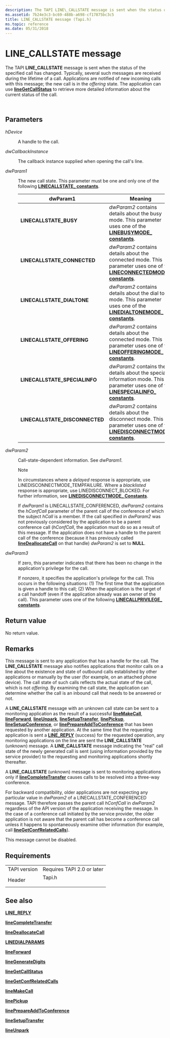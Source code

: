 ```yaml
---
description: The TAPI LINE\_CALLSTATE message is sent when the status of the specified call has changed.
ms.assetid: 7b24e3c3-bc69-488b-a698-cf17875bc3c5
title: LINE_CALLSTATE message (Tapi.h)
ms.topic: reference
ms.date: 05/31/2018
---
```


# LINE\_CALLSTATE message

The TAPI **LINE\_CALLSTATE** message is sent when the status of the specified call has changed. Typically, several such messages are received during the lifetime of a call. Applications are notified of new incoming calls with this message; the new call is in the *offering* state. The application can use [**lineGetCallStatus**](/windows/desktop/api/Tapi/nf-tapi-linegetcallstatus) to retrieve more detailed information about the current status of the call.


```C++
            
```



## Parameters

<dl> <dt>

*hDevice* 
</dt> <dd>

A handle to the call.

</dd> <dt>

*dwCallbackInstance* 
</dt> <dd>

The callback instance supplied when opening the call's line.

</dd> <dt>

*dwParam1* 
</dt> <dd>

The new call state. This parameter must be one and only one of the following [**LINECALLSTATE\_ constants**](linecallstate--constants.md).



| dwParam1                                                                                                                                                                                             | Meaning                                                                                                                                                                          |
|------------------------------------------------------------------------------------------------------------------------------------------------------------------------------------------------------|----------------------------------------------------------------------------------------------------------------------------------------------------------------------------------|
| <span id="LINECALLSTATE_BUSY"></span><span id="linecallstate_busy"></span><dl> <dt>**LINECALLSTATE\_BUSY**</dt> </dl>                         | *dwParam2* contains details about the busy mode. This parameter uses one of the [**LINEBUSYMODE\_ constants**](linebusymode--constants.md).<br/>                          |
| <span id="LINECALLSTATE_CONNECTED"></span><span id="linecallstate_connected"></span><dl> <dt>**LINECALLSTATE\_CONNECTED**</dt> </dl>          | *dwParam2* contains details about the connected mode. This parameter uses one of the [**LINECONNECTEDMODE\_ constants**](lineconnectedmode--constants.md).<br/>           |
| <span id="LINECALLSTATE_DIALTONE"></span><span id="linecallstate_dialtone"></span><dl> <dt>**LINECALLSTATE\_DIALTONE**</dt> </dl>             | *dwParam2* contains details about the dial tone mode. This parameter uses one of the [**LINEDIALTONEMODE\_ constants**](linedialtonemode--constants.md).<br/>             |
| <span id="LINECALLSTATE_OFFERING"></span><span id="linecallstate_offering"></span><dl> <dt>**LINECALLSTATE\_OFFERING**</dt> </dl>             | *dwParam2* contains details about the connected mode. This parameter uses one of the [**LINEOFFERINGMODE\_ constants**](lineofferingmode--constants.md).<br/>             |
| <span id="LINECALLSTATE_SPECIALINFO"></span><span id="linecallstate_specialinfo"></span><dl> <dt>**LINECALLSTATE\_SPECIALINFO**</dt> </dl>    | *dwParam2* contains the details about the special information mode. This parameter uses one of the [**LINESPECIALINFO\_ constants**](linespecialinfo--constants.md).<br/> |
| <span id="LINECALLSTATE_DISCONNECTED"></span><span id="linecallstate_disconnected"></span><dl> <dt>**LINECALLSTATE\_DISCONNECTED**</dt> </dl> | *dwParam2* contains details about the disconnect mode. This parameter uses one of the [**LINEDISCONNECTMODE\_ constants**](linedisconnectmode--constants.md).<br/>        |



 

</dd> <dt>

*dwParam2* 
</dt> <dd>

Call-state-dependent information. See *dwParam1*.

> [!Note]  
> In circumstances where a *delayed* response is appropriate, use LINEDISCONNECTMODE\_TEMPFAILURE. Where a *blacklisted* response is appropriate, use LINEDISCONNECT\_BLOCKED. For further information, see [**LINEDISCONNECTMODE\_ Constants**](linedisconnectmode--constants.md).

 

If *dwParam1* is LINECALLSTATE\_CONFERENCED, *dwParam2* contains the *hConfCall* parameter of the parent call of the conference of which the subject *hCall* is a member. If the call specified in *dwParam2* was not previously considered by the application to be a parent conference call (*hConfCall*, the application must do so as a result of this message. If the application does not have a handle to the parent call of the conference (because it has previously called [**lineDeallocateCall**](/windows/desktop/api/Tapi/nf-tapi-linedeallocatecall) on that handle) *dwParam2* is set to **NULL**.

</dd> <dt>

*dwParam3* 
</dt> <dd>

If zero, this parameter indicates that there has been no change in the application's privilege for the call.

If nonzero, it specifies the application's privilege for the call. This occurs in the following situations: (1) The first time that the application is given a handle to this call; (2) When the application is the target of a call handoff (even if the application already was an owner of the call). This parameter uses one of the following [**LINECALLPRIVILEGE\_ constants**](linecallprivilege--constants.md).

</dd> </dl>

## Return value

No return value.

## Remarks

This message is sent to any application that has a handle for the call. The **LINE\_CALLSTATE** message also notifies applications that monitor calls on a line about the existence and state of outbound calls established by other applications or manually by the user (for example, on an attached phone device). The call state of such calls reflects the actual state of the call, which is not *offering*. By examining the call state, the application can determine whether the call is an inbound call that needs to be answered or not.

A **LINE\_CALLSTATE** message with an unknown call state can be sent to a monitoring application as the result of a successful [**lineMakeCall**](/windows/desktop/api/Tapi/nf-tapi-linemakecall), [**lineForward**](/windows/desktop/api/Tapi/nf-tapi-lineforward), [**lineUnpark**](/windows/desktop/api/Tapi/nf-tapi-lineunpark), [**lineSetupTransfer**](/windows/desktop/api/Tapi/nf-tapi-linesetuptransfer), [**linePickup**](/windows/desktop/api/Tapi/nf-tapi-linepickup), [**lineSetupConference**](/windows/desktop/api/Tapi/nf-tapi-linesetupconference), or [**linePrepareAddToConference**](/windows/desktop/api/Tapi/nf-tapi-lineprepareaddtoconference) that has been requested by another application. At the same time that the requesting application is sent a [**LINE\_REPLY**](line-reply.md) (success) for the requested operation, any monitoring applications on the line are sent the **LINE\_CALLSTATE** (unknown) message. A **LINE\_CALLSTATE** message indicating the "real" call state of the newly generated call is sent (using information provided by the service provider) to the requesting and monitoring applications shortly thereafter.

A **LINE\_CALLSTATE** (unknown) message is sent to monitoring applications only if [**lineCompleteTransfer**](/windows/desktop/api/Tapi/nf-tapi-linecompletetransfer) causes calls to be resolved into a three-way conference.

For backward compatibility, older applications are not expecting any particular value in *dwParam2* of a LINECALLSTATE\_CONFERENCED message. TAPI therefore passes the parent call *hConfCall* in *dwParam2* regardless of the API version of the application receiving the message. In the case of a conference call initiated by the service provider, the older application is not aware that the parent call has become a conference call unless it happens to spontaneously examine other information (for example, call [**lineGetConfRelatedCalls**](/windows/desktop/api/Tapi/nf-tapi-linegetconfrelatedcalls)).

This message cannot be disabled.

## Requirements



|                         |                                                                                   |
|-------------------------|-----------------------------------------------------------------------------------|
| TAPI version<br/> | Requires TAPI 2.0 or later<br/>                                             |
| Header<br/>       | <dl> <dt>Tapi.h</dt> </dl> |



## See also

<dl> <dt>

[**LINE\_REPLY**](line-reply.md)
</dt> <dt>

[**lineCompleteTransfer**](/windows/desktop/api/Tapi/nf-tapi-linecompletetransfer)
</dt> <dt>

[**lineDeallocateCall**](/windows/desktop/api/Tapi/nf-tapi-linedeallocatecall)
</dt> <dt>

[**LINEDIALPARAMS**](/windows/desktop/api/Tapi/ns-tapi-linedialparams)
</dt> <dt>

[**lineForward**](/windows/desktop/api/Tapi/nf-tapi-lineforward)
</dt> <dt>

[**lineGenerateDigits**](/windows/desktop/api/Tapi/nf-tapi-linegeneratedigits)
</dt> <dt>

[**lineGetCallStatus**](/windows/desktop/api/Tapi/nf-tapi-linegetcallstatus)
</dt> <dt>

[**lineGetConfRelatedCalls**](/windows/desktop/api/Tapi/nf-tapi-linegetconfrelatedcalls)
</dt> <dt>

[**lineMakeCall**](/windows/desktop/api/Tapi/nf-tapi-linemakecall)
</dt> <dt>

[**linePickup**](/windows/desktop/api/Tapi/nf-tapi-linepickup)
</dt> <dt>

[**linePrepareAddToConference**](/windows/desktop/api/Tapi/nf-tapi-lineprepareaddtoconference)
</dt> <dt>

[**lineSetupTransfer**](/windows/desktop/api/Tapi/nf-tapi-linesetuptransfer)
</dt> <dt>

[**lineUnpark**](/windows/desktop/api/Tapi/nf-tapi-lineunpark)
</dt> </dl>

 

 




